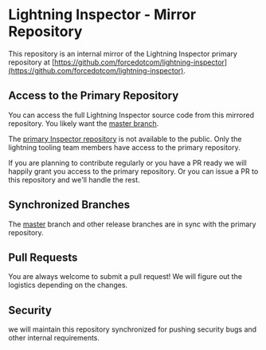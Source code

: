 # Lightning Inspector - Mirror Repository

This repository is an internal mirror of the Lightning Inspector primary repository at [https://github.com/forcedotcom/lightning-inspector](https://github.com/forcedotcom/lightning-inspector).

## Access to the Primary Repository

You can access the full Lightning Inspector source code from this mirrored repository. You likely want the [master branch](https://git.soma.salesforce.com/lightning-tools/lightning-inspector/tree/master).

The [primary Inspector repository](https://github.com/forcedotcom/lightning-inspector) is not available to the public. Only the lightning tooling team members have access to the primary repository.

If you are planning to contribute regularly or you have a PR ready we will happily grant you access to the primary repository. Or you can issue a PR to this repository and we'll handle the rest.

## Synchronized Branches

The [master](https://git.soma.salesforce.com/lightning-tools/lightning-inspector/tree/master) branch and other release branches are in sync with the primary repository.

## Pull Requests

You are always welcome to submit a pull request! We will figure out the logistics depending on the changes.

## Security

we will maintain this repository synchronized for pushing security bugs and other internal requirements.